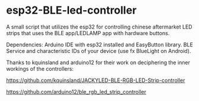 # esp32-BLE-led-controller

A small script that utilizes the esp32 for controlling chinese aftermarket LED strips that uses the BLE app/LEDLAMP app with hardware buttons.

Dependencies: Arduino IDE with esp32 installed and EasyButton library. BLE Service and characteristic IDs of your device (use fx BlueLight on Android). 

Thanks to kquinsland and arduino12 for their work on deciphering the inner workings of the controllers:

https://github.com/kquinsland/JACKYLED-BLE-RGB-LED-Strip-controller

https://github.com/arduino12/ble_rgb_led_strip_controller
